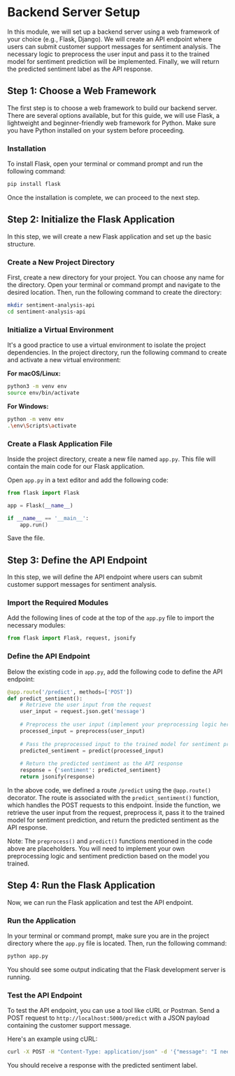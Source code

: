 # Backend Server Setup

In this module, we will set up a backend server using a web framework of your choice (e.g., Flask, Django). We will create an API endpoint where users can submit customer support messages for sentiment analysis. The necessary logic to preprocess the user input and pass it to the trained model for sentiment prediction will be implemented. Finally, we will return the predicted sentiment label as the API response.

## Step 1: Choose a Web Framework

The first step is to choose a web framework to build our backend server. There are several options available, but for this guide, we will use Flask, a lightweight and beginner-friendly web framework for Python. Make sure you have Python installed on your system before proceeding.

### Installation

To install Flask, open your terminal or command prompt and run the following command:

```bash
pip install flask
```

Once the installation is complete, we can proceed to the next step.

## Step 2: Initialize the Flask Application

In this step, we will create a new Flask application and set up the basic structure.

### Create a New Project Directory

First, create a new directory for your project. You can choose any name for the directory. Open your terminal or command prompt and navigate to the desired location. Then, run the following command to create the directory:

```bash
mkdir sentiment-analysis-api
cd sentiment-analysis-api
```

### Initialize a Virtual Environment

It's a good practice to use a virtual environment to isolate the project dependencies. In the project directory, run the following command to create and activate a new virtual environment:

**For macOS/Linux:**

```bash
python3 -m venv env
source env/bin/activate
```

**For Windows:**

```bash
python -m venv env
.\env\Scripts\activate
```

### Create a Flask Application File

Inside the project directory, create a new file named `app.py`. This file will contain the main code for our Flask application.

Open `app.py` in a text editor and add the following code:

```python
from flask import Flask

app = Flask(__name__)

if __name__ == '__main__':
    app.run()
```

Save the file.

## Step 3: Define the API Endpoint

In this step, we will define the API endpoint where users can submit customer support messages for sentiment analysis.

### Import the Required Modules

Add the following lines of code at the top of the `app.py` file to import the necessary modules:

```python
from flask import Flask, request, jsonify
```

### Define the API Endpoint

Below the existing code in `app.py`, add the following code to define the API endpoint:

```python
@app.route('/predict', methods=['POST'])
def predict_sentiment():
    # Retrieve the user input from the request
    user_input = request.json.get('message')
    
    # Preprocess the user input (implement your preprocessing logic here)
    processed_input = preprocess(user_input)
    
    # Pass the preprocessed input to the trained model for sentiment prediction
    predicted_sentiment = predict(processed_input)
    
    # Return the predicted sentiment as the API response
    response = {'sentiment': predicted_sentiment}
    return jsonify(response)
```

In the above code, we defined a route `/predict` using the `@app.route()` decorator. The route is associated with the `predict_sentiment()` function, which handles the POST requests to this endpoint. Inside the function, we retrieve the user input from the request, preprocess it, pass it to the trained model for sentiment prediction, and return the predicted sentiment as the API response.

Note: The `preprocess()` and `predict()` functions mentioned in the code above are placeholders. You will need to implement your own preprocessing logic and sentiment prediction based on the model you trained.

## Step 4: Run the Flask Application

Now, we can run the Flask application and test the API endpoint.

### Run the Application

In your terminal or command prompt, make sure you are in the project directory where the `app.py` file is located. Then, run the following command:

```bash
python app.py
```

You should see some output indicating that the Flask development server is running.

### Test the API Endpoint

To test the API endpoint, you can use a tool like cURL or Postman. Send a POST request to `http://localhost:5000/predict` with a JSON payload containing the customer support message.

Here's an example using cURL:

```bash
curl -X POST -H "Content-Type: application/json" -d '{"message": "I need help with my order."}' http://localhost:5000/predict
```

You should receive a response with the predicted sentiment label.

